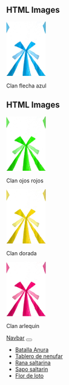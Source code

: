 <!DOCTYPE html> 
<html> 
    <body> 
        <h2>HTML Images</h2> 
        <img src="Textura final rana 1.jpeg" alt="W3Schools.com" width="104" height="142">
         <p>Clan flecha azul</p>
        <h2>HTML Images</h2> 
        <img src="Textura final rana 2.jpg" alt="W3Schools.com" width="104" height="142">
        <p>Clan ojos rojos</p>
        <img src="Textura final rana 3.png" alt="W3Schools.com" width="104" height="142">
        <p>Clan dorada</p>
        <img src="Textura final rana 5.png" alt="W3Schools.com" width="104" height="142">
        <p>Clan arlequin</p>
         </body> 
<nav class="navbar navbar-expand-lg navbar-light bg-light">
  <a class="navbar-brand" href="#">Navbar</a>
  <button class="navbar-toggler" type="button" data-toggle="collapse" data-target="#navbarNav" aria-controls="navbarNav" aria-expanded="false" aria-label="Toggle navigation">
    <span class="navbar-toggler-icon"></span>
  </button>
  <div class="collapse navbar-collapse" id="navbarNav">
    <ul class="navbar-nav">
      <li class="nav-item active">
        <a class="nav-link" href="#">Batalla Anura</a>
      </li>
      <li class="nav-item">
        <a class="nav-link" href="#">Tablero de nenufar</a>
      </li>
      <li class="nav-item">
        <a class="nav-link" href="#">Rana saltarina</a>
      </li>
        <li class="nav-item">
        <a class="nav-link" href="#">Sapo saltarin</a>
      </li>
        <li class="nav-item">
        <a class="nav-link" href="#">Flor de loto</a>
      </li>
    </ul>
  </div>
</nav>
</html>
